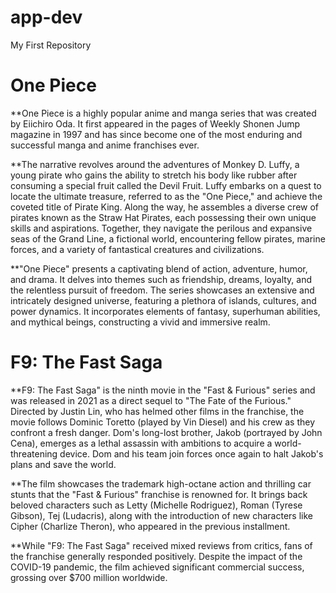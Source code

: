 # app-dev
My First Repository

# One Piece

**One Piece is a highly popular anime and manga series that was created by Eiichiro Oda. It first appeared in the pages of Weekly Shonen Jump magazine in 1997 and has since become one of the most enduring and successful manga and anime franchises ever.

**The narrative revolves around the adventures of Monkey D. Luffy, a young pirate who gains the ability to stretch his body like rubber after consuming a special fruit called the Devil Fruit. Luffy embarks on a quest to locate the ultimate treasure, referred to as the "One Piece," and achieve the coveted title of Pirate King. Along the way, he assembles a diverse crew of pirates known as the Straw Hat Pirates, each possessing their own unique skills and aspirations. Together, they navigate the perilous and expansive seas of the Grand Line, a fictional world, encountering fellow pirates, marine forces, and a variety of fantastical creatures and civilizations.

**"One Piece" presents a captivating blend of action, adventure, humor, and drama. It delves into themes such as friendship, dreams, loyalty, and the relentless pursuit of freedom. The series showcases an extensive and intricately designed universe, featuring a plethora of islands, cultures, and power dynamics. It incorporates elements of fantasy, superhuman abilities, and mythical beings, constructing a vivid and immersive realm.

# F9: The Fast Saga

**F9: The Fast Saga" is the ninth movie in the "Fast & Furious" series and was released in 2021 as a direct sequel to "The Fate of the Furious." Directed by Justin Lin, who has helmed other films in the franchise, the movie follows Dominic Toretto (played by Vin Diesel) and his crew as they confront a fresh danger. Dom's long-lost brother, Jakob (portrayed by John Cena), emerges as a lethal assassin with ambitions to acquire a world-threatening device. Dom and his team join forces once again to halt Jakob's plans and save the world.

**The film showcases the trademark high-octane action and thrilling car stunts that the "Fast & Furious" franchise is renowned for. It brings back beloved characters such as Letty (Michelle Rodriguez), Roman (Tyrese Gibson), Tej (Ludacris), along with the introduction of new characters like Cipher (Charlize Theron), who appeared in the previous installment.

**While "F9: The Fast Saga" received mixed reviews from critics, fans of the franchise generally responded positively. Despite the impact of the COVID-19 pandemic, the film achieved significant commercial success, grossing over $700 million worldwide.

